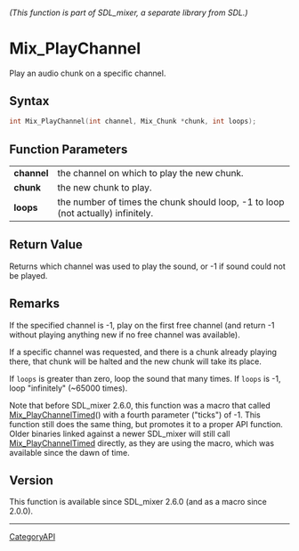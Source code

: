 ###### (This function is part of SDL_mixer, a separate library from SDL.)
# Mix_PlayChannel

Play an audio chunk on a specific channel.

## Syntax

```c
int Mix_PlayChannel(int channel, Mix_Chunk *chunk, int loops);

```

## Function Parameters

|                 |                                                                                  |
| --------------- | -------------------------------------------------------------------------------- |
| **channel**     | the channel on which to play the new chunk.                                      |
| **chunk**       | the new chunk to play.                                                           |
| **loops**       | the number of times the chunk should loop, -1 to loop (not actually) infinitely. |

## Return Value

Returns which channel was used to play the sound, or -1 if sound could not
be played.

## Remarks

If the specified channel is -1, play on the first free channel (and return
-1 without playing anything new if no free channel was available).

If a specific channel was requested, and there is a chunk already playing
there, that chunk will be halted and the new chunk will take its place.

If `loops` is greater than zero, loop the sound that many times. If `loops`
is -1, loop "infinitely" (~65000 times).

Note that before SDL_mixer 2.6.0, this function was a macro that called
[Mix_PlayChannelTimed](Mix_PlayChannelTimed)() with a fourth parameter
("ticks") of -1. This function still does the same thing, but promotes it
to a proper API function. Older binaries linked against a newer SDL_mixer
will still call [Mix_PlayChannelTimed](Mix_PlayChannelTimed) directly, as
they are using the macro, which was available since the dawn of time.

## Version

This function is available since SDL_mixer 2.6.0 (and as a macro since
2.0.0).

----
[CategoryAPI](CategoryAPI)

